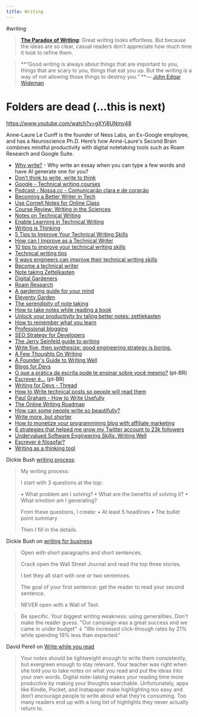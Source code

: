 ```yaml
---
title: Writing
---
```


 #writing

> **[The Paradox of Writing](https://perell.com/note/the-paradoxes-of-modern-life/):** Great writing looks  effortless. But because the ideas are so clear, casual readers don’t  appreciate how much time it took to refine them.

> **“Good writing is always about things that are important to you,  things that are scary to you, things that eat you up. But the writing is a way of not allowing those things to destroy you.”
> **— [John Edgar Wideman](https://click.fourhourmail.com/p9u0l6v9mlh9hvloprir/p8heh9h9rxkzoouq/aHR0cHM6Ly9lbi53aWtpcGVkaWEub3JnL3dpa2kvSm9obl9FZGdhcl9XaWRlbWFu)





# Folders are dead (...this is next)

https://www.youtube.com/watch?v=gXYj8UNmy48

Anne-Laure Le Cunff is the founder of Ness Labs, an Ex-Google employee, and has a Neuroscience Ph.D. Here’s how Anne-Laure's Second Brain combines mindful productivity with digital notetaking tools such as Roam Research and Google Suite.



- [Why write?](https://fs.blog/why-write/) - Why write an essay when you can type a few words and have AI generate one for you?
- [Don’t think to write, write to think](https://herbertlui.net/dont-think-to-write-write-to-think/)
- [Google - Technical writing courses](https://developers.google.com/tech-writing/overview)
- [Podcast - Nossa.cc - Comunicação clara e de coração](https://podcasts.google.com/feed/aHR0cHM6Ly9hbmNob3IuZm0vcy82ZGMwMzFjOC9wb2RjYXN0L3Jzcw/episode/NjY4MjAzNmQtODk1Yi00OGNhLTkyZmUtMzk2YWU4YWZkMTll?ep=14)
- [Becoming a Better Writer in Tech](https://blog.pragmaticengineer.com/becoming-a-better-writer-in-tech/)
- [Use Cornell Notes for Online Class](https://mkaz.blog/misc/use-cornell-notes-for-online-class/)
- [Course Review: Writing in the Sciences](https://mkaz.blog/misc/course-review-writing-in-the-sciences/)
- [Notes on Technical Writing](https://mkaz.blog/misc/notes-on-technical-writing/)
- [Enable Learning in Technical Writing](https://mkaz.blog/misc/enable-learning-in-technical-writing/)
- [Writing is Thinking](https://alistapart.com/article/writing-is-thinking/)
- [5 Tips to Improve Your Technical Writing Skills](https://community.articulate.com/articles/5-tips-to-improve-your-technical-writing-skills)
- [How can I Improve as a Technical Writer](https://medium.com/technical-writing-is-easy/how-can-i-improve-as-a-technical-writer-999810e7b8fc)
- [10 tips to improve your technical writing skills](https://alltogether.swe.org/2019/10/10-tips-to-improve-your-technical-writing-skills/)
- [Technical writing tips](https://thebestschools.org/magazine/technical-writing-tips/)
- [9 ways engineers can improve their technical writing skills](https://interestingengineering.com/9-ways-engineers-can-improve-their-technical-writing-skills)
- [Become a technical writer](https://www.instructionalsolutions.com/blog/become-a-technical-writer)
- [Note taking Zettelkasten](https://eugeneyan.com/writing/note-taking-zettelkasten/)
- [Digital Gardeners](https://nesslabs.com/digital-gardeners)
- [Roam Research](https://nesslabs.com/roam-research)
- [A gardening guide for your mind](https://www.mentalnodes.com/a-gardening-guide-for-your-mind)
- [Eleventy Garden](https://github.com/binyamin/eleventy-garden)
- [The serendipity of note taking](https://www.perell.com/tweetstorms/the-serendipity-of-note-taking)
- [How to take notes while reading a book](https://nesslabs.com/how-to-take-notes-while-reading-a-book)
- [Unlock your productivity by taling better notes: zettlekasten](https://pragmaticlead.com/posts/unlock-your-productivity-by-taling-better-notes-zettlekasten)
- [How to remember what you learn](https://vasilishynkarenka.com/learning/)
- [Professional blogging](https://andrewchen.co/professional-blogging/)
- [SEO Strategy for Developers](https://simpleprogrammer.com/seo-strategy-for-developers/)
- [The Jerry Seinfeld guide to writing](https://perell.com/note/the-jerry-seinfeld-guide-to-writing/)
- [Write five, then synthesize: good engineering strategy is boring.](https://lethain.com/good-engineering-strategy-is-boring/)
- [A Few Thoughts On Writing](https://www.collaborativefund.com/blog/writing/)
- [A Founder's Guide to Writing Well](https://firstround.com/review/a-founders-guide-to-writing-well/)
- [Blogs for Devs](https://stitcher.io/blogs-for-devs/01-intro)
- [O que a prática da escrita pode te ensinar sobre você mesmo?](https://papodehomem.com.br/o-que-a-pratica-da-escrita-pode-te-ensinar-sobre-voce-mesmo/) (pt-BR)
- [Escrever é...](https://papodehomem.com.br/escrever/) (pt-BR)
- [Writing for Devs - Thread](https://twitter.com/GergelyOrosz/status/1353661833236926470)
- [How to Write technical posts so people will read them](https://reasonablypolymorphic.com/blog/writing-technical-posts/)
- [Paul Graham - How to Write Usefully](http://paulgraham.com/useful.html)
- [The Online Writing Roadmap](https://perell.com/essay/my-writing-syllabus/)
- [How can some people write so beautifully?](https://twitter.com/Julian/status/1362498050627887108)
- [Write more, but shorter](https://blog.kewah.com/2021/write-more-but-shorter/)
- [How to monetize your programminng blog with affiliate marketing](https://simpleprogrammer.com/monetize-programming-blog-affiliate-marketing/)
- [6 strategies that helped me grow my Twitter account to 23k followers](https://twitter.com/sunilc_/status/1403593531478843394)
- [Undervalued Software Engineering Skills: Writing Well](https://blog.pragmaticengineer.com/on-writing-well/)
- [Escrever é filosofar?](https://www.youtube.com/watch?v=IRVZpMhW9oA&list=PLZ32vwNKuhA5-RNPMLZ6rKwrxqZoxtT4d&index=16)
- [Writing as a thinking tool](https://nesslabs.com/writing-thinking-tool)



Dickie Bush [writing process](https://twitter.com/dickiebush/status/1489236776547979272):

> My writing process:
>
> I start with 3 questions at the top:
>
> • What problem am I solving?
> • What are the benefits of solving it?
> • What emotion am I generating?
>
> From these questions, I create:
> • At least 5 headlines
> • The bullet point summary
>
> Then I fill in the details.



Dickie Bush on [writing for business](https://twitter.com/dickiebush/status/1402061441583259649)

> Open with short paragraphs and short sentences. 
>
> Crack open the Wall Street Journal and read the top three stories. 
>
> I bet they all start with one or two sentences.  
>
> The goal of your first sentence: get the reader to read your second sentence. 
>
> NEVER open with a Wall of Text.

> Be specific. Your biggest writing weakness: using generalities. Don't make the reader guess. "Our campaign was a great success and we came in under budget"  ↓ "We increased click-through rates by 21% while spending 19% less than expected."



David Perell on [Write while you read](https://perell.com/note/write-while-you-read/)

> Your notes should be lightweight enough to write them consistently, but  evergreen enough to stay relevant. Your teacher was right when she told  you to take notes on what you read and put the ideas into your own  words. Digital note-taking makes your reading time more productive by  making your thoughts searchable. Unfortunately, apps like Kindle,  Pocket, and Instapaper make highlighting too easy and don’t encourage  people to write about what they’re consuming. Too many readers end up  with a long list of highlights they never actually return to. 